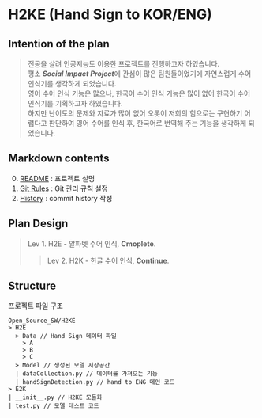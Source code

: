 # H2KE (Hand Sign to KOR/ENG)

## Intention of the plan  
  
> 전공을 살려 인공지능도 이용한 프로젝트를 진행하고자 하였습니다.  
> 평소 ***Social Impact Project***에 관심이 많은 팀원들이었기에 자연스럽게 수어 인식기를 생각하게 되었습니다.  
> 영어 수어 인식 기능은 많으나, 한국어 수어 인식 기능은 많이 없어 한국어 수어 인식기를 기획하고자 하였습니다.  
> 하지만 난이도의 문제와 자료가 많이 없어 오롯이 저희의 힘으로는 구현하기 어렵다고 판단하여 영어 수어를 인식 후, 한국어로 번역해 주는 기능을 생각하게 되었습니다.  

## Markdown contents
0. [README](./README.md) : 프로젝트 설명
1. [Git Rules](./Git_Rules.md) : Git 관리 규칙 설정
2. [History](./History.md) : commit history 작성

## Plan Design

> Lev 1.
> H2E - 알파벳 수어 인식, **Cmoplete**.
>> Lev 2.
>> H2K - 한글 수어 인식, **Continue**.

## Structure
프로젝트 파일 구조
```
Open_Source_SW/H2KE
> H2E
  > Data // Hand Sign 데이터 파일
    > A
    > B
    > C
  > Model // 생성된 모델 저장공간
  | dataCollection.py // 데이터를 가져오는 기능
  | handSignDetection.py // hand to ENG 메인 코드 
> E2K
| __init__.py // H2KE 모듈화
| test.py // 모델 테스트 코드
```
